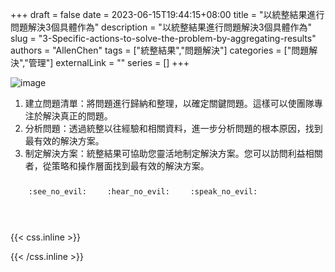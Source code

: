 +++ 
draft = false
date = 2023-06-15T19:44:15+08:00
title = "以統整結果進行問題解決3個具體作為"
description = "以統整結果進行問題解決3個具體作為"
slug = "3-Specific-actions-to-solve-the-problem-by-aggregating-results"
authors = "AllenChen"
tags = ["統整結果","問題解決"]
categories = ["問題解決","管理"]
externalLink = ""
series = []
+++

![image](/images/post/A-rabbit-with-big-blue-eyes-summarizing-the-paper-to-solve-the-solution-with-Van-Gogh-style.jpeg)

1. 建立問題清單：將問題進行歸納和整理，以確定關鍵問題。這樣可以使團隊專注於解決真正的問題。
2. 分析問題：透過統整以往經驗和相關資料，進一步分析問題的根本原因，找到最有效的解決方案。
3. 制定解決方案：統整結果可協助您靈活地制定解決方案。您可以訪問利益相關者，從策略和操作層面找到最有效的解決方案。

<p><span class="nowrap"><span class="emojify">🙈</span> <code>:see_no_evil:</code></span>  <span class="nowrap"><span class="emojify">🙉</span> <code>:hear_no_evil:</code></span>  <span class="nowrap"><span class="emojify">🙊</span> <code>:speak_no_evil:</code></span></p>
<br>
    

{{< css.inline >}}
<style>
.emojify {
	font-family: Apple Color Emoji, Segoe UI Emoji, NotoColorEmoji, Segoe UI Symbol, Android Emoji, EmojiSymbols;
	font-size: 2rem;
	vertical-align: middle;
}
@media screen and (max-width:650px) {
  .nowrap {
    display: block;
    margin: 25px 0;
  }
}
</style>
{{< /css.inline >}}
